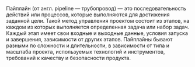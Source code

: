 
Пайплайн (от англ. pipeline — трубопровод) — это последовательность действий или процессов, которые выполняются для достижения заданной цели. Такой метод управления проектом состоит из этапов, на каждом из которых выполняется определенная задача или набор задач. Каждый этап имеет свои входные и выходные данные, условия запуска и завершения, зависимости от других этапов. Пайплайны бывают разными по сложности и длительности, в зависимости от типа и масштаба проекта, используемых технологий и инструментов, требований к качеству и безопасности продукта.